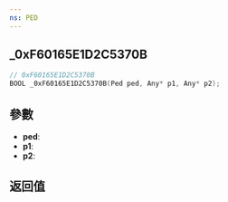 ```yaml
---
ns: PED
---
```

## _0xF60165E1D2C5370B

```c
// 0xF60165E1D2C5370B
BOOL _0xF60165E1D2C5370B(Ped ped, Any* p1, Any* p2);
```


## 參數
* **ped**: 
* **p1**: 
* **p2**: 

## 返回值
